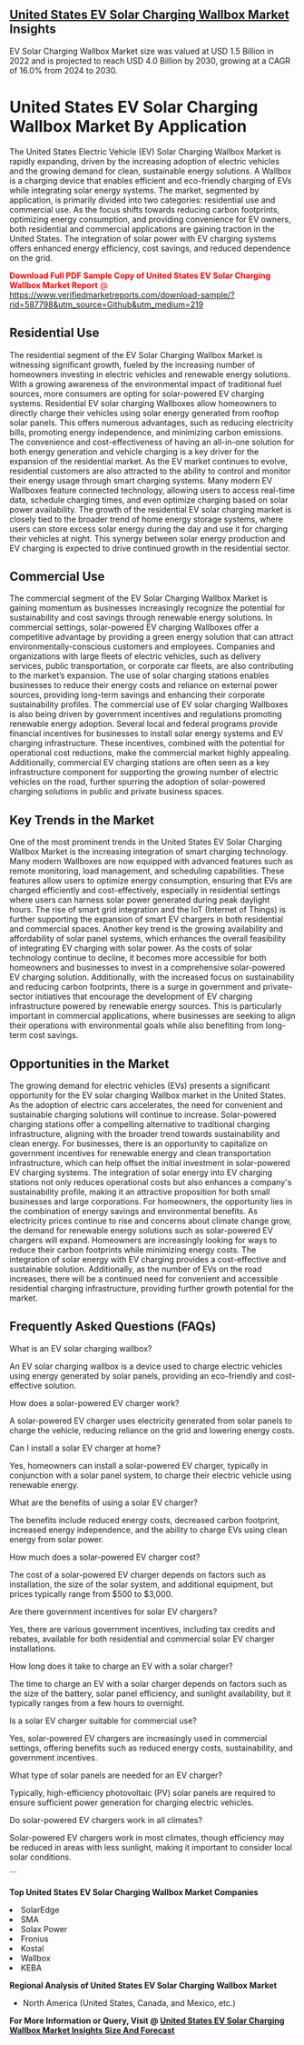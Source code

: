 <h2><a href="https://www.verifiedmarketreports.com/download-sample/?rid=587798&amp;utm_source=Github&amp;utm_medium=219" target="_blank">United States EV Solar Charging Wallbox Market</a> Insights</h2><p>EV Solar Charging Wallbox Market size was valued at USD 1.5 Billion in 2022 and is projected to reach USD 4.0 Billion by 2030, growing at a CAGR of 16.0% from 2024 to 2030.</p><p> <h1>United States EV Solar Charging Wallbox Market By Application</h1> <p>The United States Electric Vehicle (EV) Solar Charging Wallbox Market is rapidly expanding, driven by the increasing adoption of electric vehicles and the growing demand for clean, sustainable energy solutions. A Wallbox is a charging device that enables efficient and eco-friendly charging of EVs while integrating solar energy systems. The market, segmented by application, is primarily divided into two categories: residential use and commercial use. As the focus shifts towards reducing carbon footprints, optimizing energy consumption, and providing convenience for EV owners, both residential and commercial applications are gaining traction in the United States. The integration of solar power with EV charging systems offers enhanced energy efficiency, cost savings, and reduced dependence on the grid. <p><span class=""><span style="color: #ff0000;"><strong>Download Full PDF Sample Copy of United States EV Solar Charging Wallbox Market Report</strong> @ </span><a href="https://www.verifiedmarketreports.com/download-sample/?rid=587798&amp;utm_source=Github&amp;utm_medium=219" target="_blank">https://www.verifiedmarketreports.com/download-sample/?rid=587798&amp;utm_source=Github&amp;utm_medium=219</a></span></p></p> <h2>Residential Use</h2> <p>The residential segment of the EV Solar Charging Wallbox Market is witnessing significant growth, fueled by the increasing number of homeowners investing in electric vehicles and renewable energy solutions. With a growing awareness of the environmental impact of traditional fuel sources, more consumers are opting for solar-powered EV charging systems. Residential EV solar charging Wallboxes allow homeowners to directly charge their vehicles using solar energy generated from rooftop solar panels. This offers numerous advantages, such as reducing electricity bills, promoting energy independence, and minimizing carbon emissions. The convenience and cost-effectiveness of having an all-in-one solution for both energy generation and vehicle charging is a key driver for the expansion of the residential market. As the EV market continues to evolve, residential customers are also attracted to the ability to control and monitor their energy usage through smart charging systems. Many modern EV Wallboxes feature connected technology, allowing users to access real-time data, schedule charging times, and even optimize charging based on solar power availability. The growth of the residential EV solar charging market is closely tied to the broader trend of home energy storage systems, where users can store excess solar energy during the day and use it for charging their vehicles at night. This synergy between solar energy production and EV charging is expected to drive continued growth in the residential sector. <h2>Commercial Use</h2> <p>The commercial segment of the EV Solar Charging Wallbox Market is gaining momentum as businesses increasingly recognize the potential for sustainability and cost savings through renewable energy solutions. In commercial settings, solar-powered EV charging Wallboxes offer a competitive advantage by providing a green energy solution that can attract environmentally-conscious customers and employees. Companies and organizations with large fleets of electric vehicles, such as delivery services, public transportation, or corporate car fleets, are also contributing to the market’s expansion. The use of solar charging stations enables businesses to reduce their energy costs and reliance on external power sources, providing long-term savings and enhancing their corporate sustainability profiles. The commercial use of EV solar charging Wallboxes is also being driven by government incentives and regulations promoting renewable energy adoption. Several local and federal programs provide financial incentives for businesses to install solar energy systems and EV charging infrastructure. These incentives, combined with the potential for operational cost reductions, make the commercial market highly appealing. Additionally, commercial EV charging stations are often seen as a key infrastructure component for supporting the growing number of electric vehicles on the road, further spurring the adoption of solar-powered charging solutions in public and private business spaces. <h2>Key Trends in the Market</h2> <p>One of the most prominent trends in the United States EV Solar Charging Wallbox Market is the increasing integration of smart charging technology. Many modern Wallboxes are now equipped with advanced features such as remote monitoring, load management, and scheduling capabilities. These features allow users to optimize energy consumption, ensuring that EVs are charged efficiently and cost-effectively, especially in residential settings where users can harness solar power generated during peak daylight hours. The rise of smart grid integration and the IoT (Internet of Things) is further supporting the expansion of smart EV chargers in both residential and commercial spaces. Another key trend is the growing availability and affordability of solar panel systems, which enhances the overall feasibility of integrating EV charging with solar power. As the costs of solar technology continue to decline, it becomes more accessible for both homeowners and businesses to invest in a comprehensive solar-powered EV charging solution. Additionally, with the increased focus on sustainability and reducing carbon footprints, there is a surge in government and private-sector initiatives that encourage the development of EV charging infrastructure powered by renewable energy sources. This is particularly important in commercial applications, where businesses are seeking to align their operations with environmental goals while also benefiting from long-term cost savings. <h2>Opportunities in the Market</h2> <p>The growing demand for electric vehicles (EVs) presents a significant opportunity for the EV solar charging Wallbox market in the United States. As the adoption of electric cars accelerates, the need for convenient and sustainable charging solutions will continue to increase. Solar-powered charging stations offer a compelling alternative to traditional charging infrastructure, aligning with the broader trend towards sustainability and clean energy. For businesses, there is an opportunity to capitalize on government incentives for renewable energy and clean transportation infrastructure, which can help offset the initial investment in solar-powered EV charging systems. The integration of solar energy into EV charging stations not only reduces operational costs but also enhances a company's sustainability profile, making it an attractive proposition for both small businesses and large corporations. For homeowners, the opportunity lies in the combination of energy savings and environmental benefits. As electricity prices continue to rise and concerns about climate change grow, the demand for renewable energy solutions such as solar-powered EV chargers will expand. Homeowners are increasingly looking for ways to reduce their carbon footprints while minimizing energy costs. The integration of solar energy with EV charging provides a cost-effective and sustainable solution. Additionally, as the number of EVs on the road increases, there will be a continued need for convenient and accessible residential charging infrastructure, providing further growth potential for the market. <h2>Frequently Asked Questions (FAQs)</h2> <p>What is an EV solar charging wallbox?</p> <p>An EV solar charging wallbox is a device used to charge electric vehicles using energy generated by solar panels, providing an eco-friendly and cost-effective solution.</p> <p>How does a solar-powered EV charger work?</p> <p>A solar-powered EV charger uses electricity generated from solar panels to charge the vehicle, reducing reliance on the grid and lowering energy costs.</p> <p>Can I install a solar EV charger at home?</p> <p>Yes, homeowners can install a solar-powered EV charger, typically in conjunction with a solar panel system, to charge their electric vehicle using renewable energy.</p> <p>What are the benefits of using a solar EV charger?</p> <p>The benefits include reduced energy costs, decreased carbon footprint, increased energy independence, and the ability to charge EVs using clean energy from solar power.</p> <p>How much does a solar-powered EV charger cost?</p> <p>The cost of a solar-powered EV charger depends on factors such as installation, the size of the solar system, and additional equipment, but prices typically range from $500 to $3,000.</p> <p>Are there government incentives for solar EV chargers?</p> <p>Yes, there are various government incentives, including tax credits and rebates, available for both residential and commercial solar EV charger installations.</p> <p>How long does it take to charge an EV with a solar charger?</p> <p>The time to charge an EV with a solar charger depends on factors such as the size of the battery, solar panel efficiency, and sunlight availability, but it typically ranges from a few hours to overnight.</p> <p>Is a solar EV charger suitable for commercial use?</p> <p>Yes, solar-powered EV chargers are increasingly used in commercial settings, offering benefits such as reduced energy costs, sustainability, and government incentives.</p> <p>What type of solar panels are needed for an EV charger?</p> <p>Typically, high-efficiency photovoltaic (PV) solar panels are required to ensure sufficient power generation for charging electric vehicles.</p> <p>Do solar-powered EV chargers work in all climates?</p> <p>Solar-powered EV chargers work in most climates, though efficiency may be reduced in areas with less sunlight, making it important to consider local solar conditions.</p> ```</p><p><strong>Top United States EV Solar Charging Wallbox Market Companies</strong></p><div data-test-id=""><p><li>SolarEdge</li><li> SMA</li><li> Solax Power</li><li> Fronius</li><li> Kostal</li><li> Wallbox</li><li> KEBA</li></p><div><strong>Regional Analysis of&nbsp;United States EV Solar Charging Wallbox Market</strong></div><ul><li dir="ltr"><p dir="ltr">North America&nbsp;(United States, Canada, and Mexico, etc.)</p></li></ul><p><strong>For More Information or Query, Visit @&nbsp;</strong><strong><a href="https://www.verifiedmarketreports.com/product/ev-solar-charging-wallbox-market/?utm_source=Github&amp;utm_medium=219" target="_blank">United States EV Solar Charging Wallbox Market Insights Size And Forecast</a></strong></p></div>
